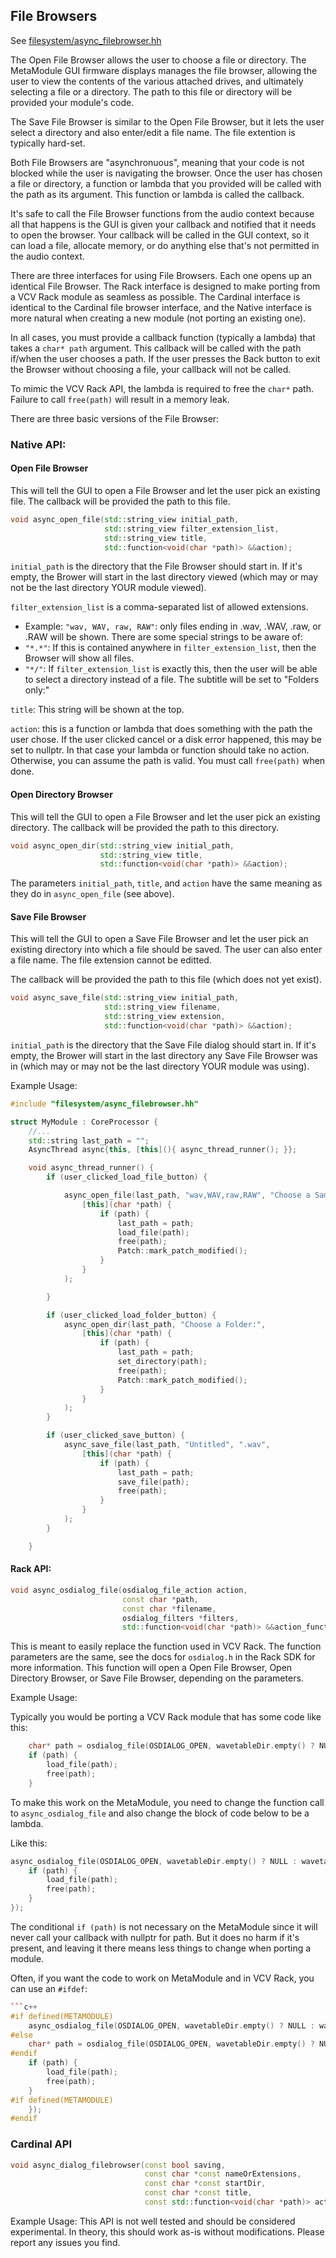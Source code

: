 ## File Browsers

See [filesystem/async_filebrowser.hh](../core-interface/filesystem/async_filebrowser.hh)

The Open File Browser allows the user to choose a file or directory. The MetaModule
GUI firmware displays manages the file browser, allowing the user to view the 
contents of the various attached drives, and ultimately selecting a file or a directory.
The path to this file or directory will be provided your module's code.

The Save File Browser is similar to the Open File Browser, but it lets the user select a directory
and also enter/edit a file name. The file extention is typically hard-set.

Both File Browsers are "asynchronuous", meaning that your code is not blocked while
the user is navigating the browser. Once the user has chosen a file or directory,
a function or lambda that you provided will be called with the path as its argument.
This function or lambda is called the callback.

It's safe to call the File Browser functions from the audio context because all
that happens is the GUI is given your callback and notified that it needs to
open the browser. Your callback will be called in the GUI context, so it can
load a file, allocate memory, or do anything else that's not permitted in the
audio context.

There are three interfaces for using File Browsers. Each one opens up an identical 
File Browser. The Rack interface is designed to make porting from a VCV Rack
module as seamless as possible. The Cardinal interface is identical to the
Cardinal file browser interface, and the Native interface is more natural when
creating a new module (not porting an existing one).

In all cases, you must provide a callback function (typically a lambda) that
takes a `char* path` argument. This callback will be called with the path if/when
the user chooses a path. If the user presses the Back button to exit the Browser
without choosing a file, your callback will not be called.

To mimic the VCV Rack API, the lambda is required to free the `char*` path.
Failure to call `free(path)` will result in a memory leak.

There are three basic versions of the File Browser:

### Native API:

#### Open File Browser

This will tell the GUI to open a File Browser and let the user pick an existing file. 
The callback will be provided the path to this file.


```c++
void async_open_file(std::string_view initial_path,
					 std::string_view filter_extension_list,
					 std::string_view title,
					 std::function<void(char *path)> &&action);
```

`initial_path` is the directory that the File Browser should start in.
If it's empty, the Brower will start in the last directory viewed (which may or may not 
be the last directory YOUR module viewed).

`filter_extension_list` is a comma-separated list of allowed extensions. 
  - Example: `"wav, WAV, raw, RAW"`: only files ending in .wav, .WAV, .raw, or
    .RAW will be shown.
There are some special strings to be aware of:
  - `"*.*"`: If this is contained anywhere in `filter_extension_list`, then the
    Browser will show all files.
  - `"*/"`: If `filter_extension_list` is exactly this, then the user will be
    able to select a directory instead of a file. The subtitle will be set to
    "Folders only:"

`title`: This string will be shown at the top.

`action`: this is a function or lambda that does something with the path the
user chose. If the user clicked cancel or a disk error happened, this may be
set to nullptr. In that case your lambda or function should take no action.
Otherwise, you can assume the path is valid. You must call `free(path)` when
done.


#### Open Directory Browser

This will tell the GUI to open a File Browser and let the user pick an existing directory.
The callback will be provided the path to this directory.

```c++
void async_open_dir(std::string_view initial_path, 
                    std::string_view title, 
                    std::function<void(char *path)> &&action);
```

The parameters `initial_path`, `title`, and `action` have the same meaning as they do in `async_open_file` (see above).


#### Save File Browser

This will tell the GUI to open a Save File Browser and let the user pick an
existing directory into which a file should be saved. The user can also enter a
file name. The file extension cannot be editted.

The callback will be provided the path to this file (which does not yet exist).

```c++
void async_save_file(std::string_view initial_path,
					 std::string_view filename,
					 std::string_view extension,
					 std::function<void(char *path)> &&action);
```

`initial_path` is the directory that the Save File dialog should start in.
If it's empty, the Brower will start in the last directory any Save File Browser was in (which may or may not 
be the last directory YOUR module was using).

Example Usage:

```c++
#include "filesystem/async_filebrowser.hh"

struct MyModule : CoreProcessor {
    //...
    std::string last_path = "";
    AsyncThread async{this, [this](){ async_thread_runner(); }};

    void async_thread_runner() {
        if (user_clicked_load_file_button) {

            async_open_file(last_path, "wav,WAV,raw,RAW", "Choose a Sample File", 
                [this](char *path) {
                    if (path) {
                        last_path = path;
                        load_file(path);
                        free(path);
                        Patch::mark_patch_modified();
                    }
                }
            );

        }

        if (user_clicked_load_folder_button) {
            async_open_dir(last_path, "Choose a Folder:", 
                [this](char *path) {
                    if (path) {
                        last_path = path;
                        set_directory(path);
                        free(path);
                        Patch::mark_patch_modified();
                    }
                }
            );
        }

        if (user_clicked_save_button) {
            async_save_file(last_path, "Untitled", ".wav",
                [this](char *path) {
                    if (path) {
                        last_path = path;
                        save_file(path);
                        free(path);
                    }
                }
            );
        }

    }

```


#### Rack API:

```c++
void async_osdialog_file(osdialog_file_action action,
						 const char *path,
						 const char *filename,
						 osdialog_filters *filters,
						 std::function<void(char *path)> &&action_function);
```


This is meant to easily replace the function used in VCV Rack. The function parameters are the same, see the 
docs for `osdialog.h` in the Rack SDK for more information. This function will open a Open File Browser, 
Open Directory Browser, or Save File Browser, depending on the parameters.

Example Usage:

Typically you would be porting a VCV Rack module that has some code like this:
```c++
    char* path = osdialog_file(OSDIALOG_OPEN, wavetableDir.empty() ? NULL : wavetableDir.c_str(), NULL, filters);
    if (path) {
        load_file(path);
        free(path);
    }
```

To make this work on the MetaModule, you need to change the function call to `async_osdialog_file` and also
change the block of code below to be a lambda.

Like this:


```c++
async_osdialog_file(OSDIALOG_OPEN, wavetableDir.empty() ? NULL : wavetableDir.c_str(), NULL, filters, [this](char *path) {
    if (path) {
        load_file(path);
        free(path);
    }
});

```

The conditional `if (path)` is not necessary on the MetaModule since it will never call your callback with nullptr for path.
But it does no harm if it's present, and leaving it there means less things to change when porting a module.

Often, if you want the code to work on MetaModule and in VCV Rack, you can use an `#ifdef`:


```c++
```c++
#if defined(METAMODULE)
    async_osdialog_file(OSDIALOG_OPEN, wavetableDir.empty() ? NULL : wavetableDir.c_str(), NULL, filters, [this](char *path) {
#else
    char* path = osdialog_file(OSDIALOG_OPEN, wavetableDir.empty() ? NULL : wavetableDir.c_str(), NULL, filters);
#endif
    if (path) {
        load_file(path);
        free(path);
    }
#if defined(METAMODULE)
    });
#endif
```


### Cardinal API


```c++
void async_dialog_filebrowser(const bool saving,
							  const char *const nameOrExtensions,
							  const char *const startDir,
							  const char *const title,
							  const std::function<void(char *path)> action_function);
```

Example Usage:
This API is not well tested and should be considered experimental. In theory, this should work as-is without modifications.
Please report any issues you find.

